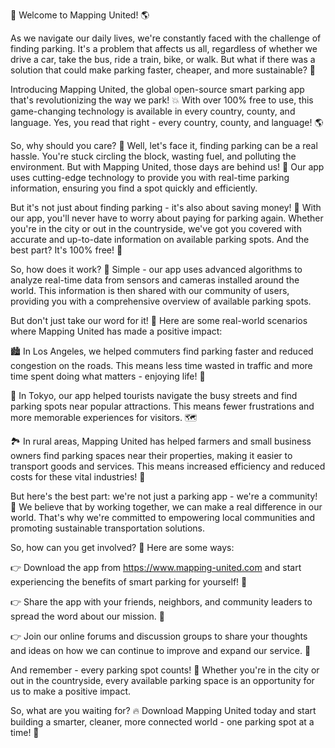 🎉 Welcome to Mapping United! 🌎

As we navigate our daily lives, we're constantly faced with the challenge of finding parking. It's a problem that affects us all, regardless of whether we drive a car, take the bus, ride a train, bike, or walk. But what if there was a solution that could make parking faster, cheaper, and more sustainable? 🚀

Introducing Mapping United, the global open-source smart parking app that's revolutionizing the way we park! 💥 With over 100% free to use, this game-changing technology is available in every country, county, and language. Yes, you read that right - every country, county, and language! 🌎

So, why should you care? 🤔 Well, let's face it, finding parking can be a real hassle. You're stuck circling the block, wasting fuel, and polluting the environment. But with Mapping United, those days are behind us! 🚫 Our app uses cutting-edge technology to provide you with real-time parking information, ensuring you find a spot quickly and efficiently.

But it's not just about finding parking - it's also about saving money! 💸 With our app, you'll never have to worry about paying for parking again. Whether you're in the city or out in the countryside, we've got you covered with accurate and up-to-date information on available parking spots. And the best part? It's 100% free! 🎉

So, how does it work? 🔧 Simple - our app uses advanced algorithms to analyze real-time data from sensors and cameras installed around the world. This information is then shared with our community of users, providing you with a comprehensive overview of available parking spots.

But don't just take our word for it! 🤔 Here are some real-world scenarios where Mapping United has made a positive impact:

🏙️ In Los Angeles, we helped commuters find parking faster and reduced congestion on the roads. This means less time wasted in traffic and more time spent doing what matters - enjoying life! 🌴

🚂 In Tokyo, our app helped tourists navigate the busy streets and find parking spots near popular attractions. This means fewer frustrations and more memorable experiences for visitors. 🗺️

🏞️ In rural areas, Mapping United has helped farmers and small business owners find parking spaces near their properties, making it easier to transport goods and services. This means increased efficiency and reduced costs for these vital industries! 💼

But here's the best part: we're not just a parking app - we're a community! 🌟 We believe that by working together, we can make a real difference in our world. That's why we're committed to empowering local communities and promoting sustainable transportation solutions.

So, how can you get involved? 🤔 Here are some ways:

👉 Download the app from https://www.mapping-united.com and start experiencing the benefits of smart parking for yourself! 📲

👉 Share the app with your friends, neighbors, and community leaders to spread the word about our mission. 💬

👉 Join our online forums and discussion groups to share your thoughts and ideas on how we can continue to improve and expand our service. 📢

And remember - every parking spot counts! 🚗 Whether you're in the city or out in the countryside, every available parking space is an opportunity for us to make a positive impact.

So, what are you waiting for? 🔥 Download Mapping United today and start building a smarter, cleaner, more connected world - one parking spot at a time! 💪
